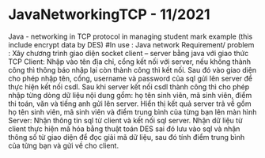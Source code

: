 # JavaNetworkingTCP - 11/2021
Java - networking in TCP protocol in managing student mark example (this include encrypt data by DES)
#In use : Java network
Requirement/ problem :
Xây chương trình giao diện socket client – server bằng java với giao thức TCP
	Client:
	Nhập vào tên địa chỉ, cổng kết nối với server, nếu không thành công thì thông báo nhập lại còn thành công thì kết nối.
	Sau đó vào giao diện cho phép nhập tên, cổng, username và password của sql gửi lên server để thực hiện kết nối csdl.
	Sau khi server kết nối csdl thành công thì cho phép nhập từng dòng dữ liệu nội dung gồm: họ tên sinh viên, mã sinh viên, điểm thi toán, văn và tiếng anh gửi lên server.
	Hiển thị kết quả server trả về gồm họ tên sinh viên, mã sinh viên và điểm trung bình của từng bạn lên màn hình
	Server:
	Nhận thông tin sql từ client và kết nối sql server.
	Nhận dữ liệu từ client thực hiện mã hóa bằng thuật toán DES sai đó lưu vào sql và nhận thông số từ giao diện để đọc giải mã dữ liệu, sau đó tính điểm trung bình của từng bạn và gửi về cho client.

